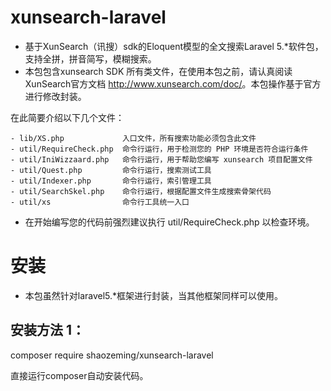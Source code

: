 # xunsearch-laravel
- 基于XunSearch（讯搜）sdk的Eloquent模型的全文搜索Laravel 5.*软件包，支持全拼，拼音简写，模糊搜索。
- 本包包含xunsearch SDK 所有类文件，在使用本包之前，请认真阅读XunSearch官方文档 <http://www.xunsearch.com/doc/>。本包操作基于官方进行修改封装。

在此简要介绍以下几个文件：

    - lib/XS.php             入口文件，所有搜索功能必须包含此文件
    - util/RequireCheck.php  命令行运行，用于检测您的 PHP 环境是否符合运行条件
    - util/IniWizzaard.php   命令行运行，用于帮助您编写 xunsearch 项目配置文件
    - util/Quest.php         命令行运行，搜索测试工具
    - util/Indexer.php       命令行运行，索引管理工具
    - util/SearchSkel.php    命令行运行，根据配置文件生成搜索骨架代码
    - util/xs                命令行工具统一入口

 - 在开始编写您的代码前强烈建议执行 util/RequireCheck.php 以检查环境。

# 安装
 - 本包虽然针对laravel5.*框架进行封装，当其他框架同样可以使用。
 ## 安装方法 1：

   composer require shaozeming/xunsearch-laravel

直接运行composer自动安装代码。

